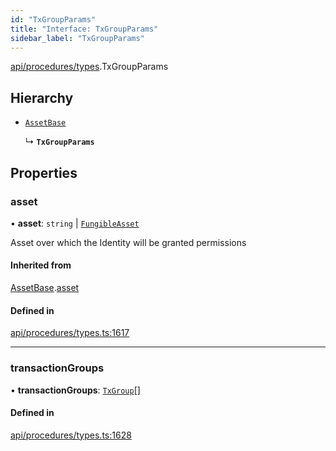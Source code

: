 ```yaml
---
id: "TxGroupParams"
title: "Interface: TxGroupParams"
sidebar_label: "TxGroupParams"
---
```


[api/procedures/types](../../../../../modules/API/Procedures/Types/Types.md).TxGroupParams

## Hierarchy

- [`AssetBase`](../AssetBase/AssetBase.md)

  ↳ **`TxGroupParams`**

## Properties

### asset

• **asset**: `string` \| [`FungibleAsset`](../../../../../classes/API/Entities/Asset/Fungible/FungibleAsset.md)

Asset over which the Identity will be granted permissions

#### Inherited from

[AssetBase](../AssetBase/AssetBase.md).[asset](../AssetBase/AssetBase.md#asset)

#### Defined in

[api/procedures/types.ts:1617](https://github.com/PolymeshAssociation/polymesh-sdk/blob/49a0066c3/src/api/procedures/types.ts#L1617)

___

### transactionGroups

• **transactionGroups**: [`TxGroup`](../../../../../enums/API/Procedures/Types/TxGroup/TxGroup.md)[]

#### Defined in

[api/procedures/types.ts:1628](https://github.com/PolymeshAssociation/polymesh-sdk/blob/49a0066c3/src/api/procedures/types.ts#L1628)
